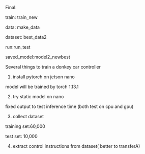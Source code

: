 
Final:

train: train_new

data: make_data

dataset: best_data2

run:run_test

saved_model:model2_newbest

Several things to train a donkey car controller
1. install pytorch on jetson nano

model will be trained by torch  1.13.1

2. try static model on nano 

fixed output to test inference time (both test on cpu and gpu)


3. collect dataset

training set:60,000

test set: 10,000

4. extract control instructions from dataset( better to transferA)
